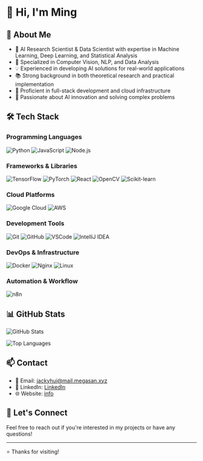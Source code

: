 # 👋 Hi, I'm Ming

## 🚀 About Me
- 🔭 AI Research Scientist & Data Scientist with expertise in Machine Learning, Deep Learning, and Statistical Analysis
- 🌱 Specialized in Computer Vision, NLP, and Data Analysis
- 💡 Experienced in developing AI solutions for real-world applications
- 📚 Strong background in both theoretical research and practical implementation
- 🎯 Proficient in full-stack development and cloud infrastructure
- 🤖 Passionate about AI innovation and solving complex problems

## 🛠️ Tech Stack
### Programming Languages
![Python](https://img.shields.io/badge/Python-3776AB?style=for-the-badge&logo=python&logoColor=white)
![JavaScript](https://img.shields.io/badge/JavaScript-F7DF1E?style=for-the-badge&logo=javascript&logoColor=black)
![Node.js](https://img.shields.io/badge/Node.js-339933?style=for-the-badge&logo=node.js&logoColor=white)

### Frameworks & Libraries
![TensorFlow](https://img.shields.io/badge/TensorFlow-FF6F00?style=for-the-badge&logo=tensorflow&logoColor=white)
![PyTorch](https://img.shields.io/badge/PyTorch-EE4C2C?style=for-the-badge&logo=pytorch&logoColor=white)
![React](https://img.shields.io/badge/React-61DAFB?style=for-the-badge&logo=react&logoColor=black)
![OpenCV](https://img.shields.io/badge/OpenCV-5C3EE8?style=for-the-badge&logo=opencv&logoColor=white)
![Scikit-learn](https://img.shields.io/badge/scikit_learn-F7931E?style=for-the-badge&logo=scikit-learn&logoColor=white)

### Cloud Platforms
![Google Cloud](https://img.shields.io/badge/Google_Cloud-4285F4?style=for-the-badge&logo=google-cloud&logoColor=white)
![AWS](https://img.shields.io/badge/AWS-232F3E?style=for-the-badge&logo=amazon-aws&logoColor=white)

### Development Tools
![Git](https://img.shields.io/badge/Git-F05032?style=for-the-badge&logo=git&logoColor=white)
![GitHub](https://img.shields.io/badge/GitHub-100000?style=for-the-badge&logo=github&logoColor=white)
![VSCode](https://img.shields.io/badge/VSCode-007ACC?style=for-the-badge&logo=visual-studio-code&logoColor=white)
![IntelliJ IDEA](https://img.shields.io/badge/IntelliJ_IDEA-000000?style=for-the-badge&logo=intellij-idea&logoColor=white)

### DevOps & Infrastructure
![Docker](https://img.shields.io/badge/Docker-2496ED?style=for-the-badge&logo=docker&logoColor=white)
![Nginx](https://img.shields.io/badge/Nginx-009639?style=for-the-badge&logo=nginx&logoColor=white)
![Linux](https://img.shields.io/badge/Linux-FCC624?style=for-the-badge&logo=linux&logoColor=black)

### Automation & Workflow
![n8n](https://img.shields.io/badge/n8n-00C853?style=for-the-badge&logo=n8n&logoColor=white)

## 📊 GitHub Stats
![GitHub Stats](https://github-readme-stats.vercel.app/api?username=Megapotatosan&show_icons=true&theme=radical)

![Top Languages](https://github-readme-stats.vercel.app/api/top-langs/?username=Megapotatosan&layout=compact&theme=radical)
## 📫 Contact
- 📧 Email: [jackyhui@mail.megasan.xyz](mailto:jackyhui@mail.megasan.xyz)
- 💼 LinkedIn: [LinkedIn](https://www.linkedin.com/in/kamingh)
- 🌐 Website: [info](https://info.megasan.xyz)

## 🤝 Let's Connect
Feel free to reach out if you're interested in my projects or have any questions!

---
⭐️ Thanks for visiting! 
